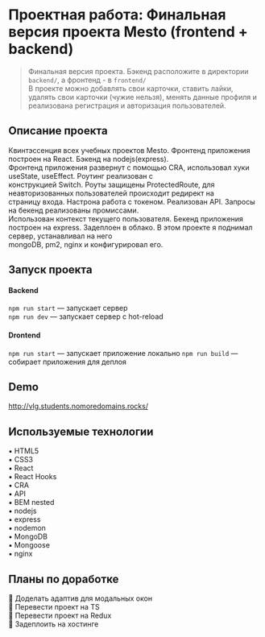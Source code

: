 # Проектная работа:  Финальная версия проекта Mesto (frontend + backend)
> Финальная версия проекта. Бэкенд расположите в директории `backend/`, а фронтенд - в `frontend/` <br/>
> В проекте можно добавлять свои карточки, ставить лайки, удалять свои карточки (чужие нельзя), менять данные профиля и <br/>
> реализована регистрация и авторизация пользователей.

## Описание проекта
Квинтэссенция всех учебных проектов Mesto. Фронтенд приложения построен на React. Бэкенд на nodejs(express).<br/>
Фронтенд приложения развернут с помощью CRA, использовал хуки useState, useEffect. Роутинг реализован с <br/>
конструкцией Switch. Роуты защищены ProtectedRoute, для неавторизованных пользователей происходит редирект на <br/>
страницу входа. Настрона работа с токеном. Реализован API. Запросы на бекенд реализованы промиссами.<br/>
Использован контекст текущего пользователя.
Бекенд приложения построен на express. Задеплоен в облако. В этом проекте я поднимал сервер, устанавливал на него <br/>
mongoDB, pm2, nginx и конфигурировал его.

## Запуск проекта

#### Backend
`npm run start` — запускает сервер   
`npm run dev` — запускает сервер с hot-reload

#### Drontend
`npm run start` — запускает приложение локально 
`npm run build` — собирает приложения для деплоя


## Demo
http://vlg.students.nomoredomains.rocks/


## Используемые технологии
▪️ HTML5 <br/>
▪️ CSS3 <br/>
▪️ React <br/>
▪️ React Hooks <br/>
▪️ CRA <br/>
▪️ API <br/>
▪️ BEM nested <br/>
▪️ nodejs<br/>
▪️ express<br/>
▪️ nodemon<br/>
▪️ MongoDB<br/>
▪️ Mongoose<br/>
▪️ nginx<br/>

## Планы по доработке
🔹 Доделать адаптив для модальных окон<br/>
🔹 Перевести проект на TS<br/>
🔹 Перевести проект на Redux<br/>
🔹 Задеплоить на хостинге<br/>
